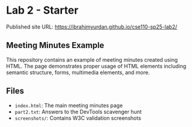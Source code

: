# Lab 2 - Starter

Published site URL: https://ibrahimyurdan.github.io/cse110-sp25-lab2/

## Meeting Minutes Example
This repository contains an example of meeting minutes created using HTML. The page demonstrates proper usage of HTML elements including semantic structure, forms, multimedia elements, and more.

## Files
- `index.html`: The main meeting minutes page
- `part2.txt`: Answers to the DevTools scavenger hunt
- `screenshots/`: Contains W3C validation screenshots
